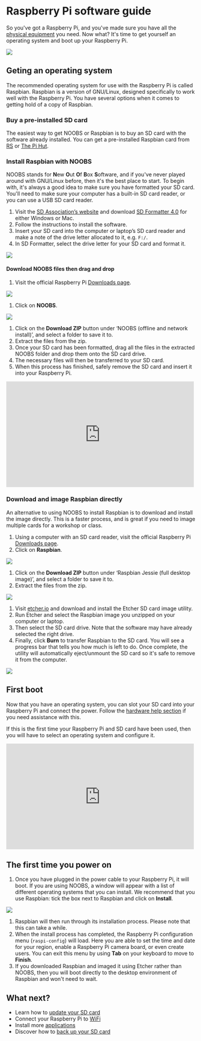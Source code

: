 # Raspberry Pi software guide

So you've got a Raspberry Pi, and you've made sure you have all the [physical equipment](https://www.raspberrypi.org/learning/hardware-guide) you need. Now what? It's time to get yourself an operating system and boot up your Raspberry Pi. 

![](images/all-the-things.png)

## Geting an operating system

The recommended operating system for use with the Raspberry Pi is called Raspbian. Raspbian is a version of GNU/Linux, designed specifically to work well with the Raspberry Pi. You have several options when it comes to getting hold of a copy of Raspbian.

### Buy a pre-installed SD card

The easiest way to get NOOBS or Raspbian is to buy an SD card with the software already installed. You can get a pre-installed Raspbian card from [RS](http://uk.rs-online.com/web/c/computing-peripherals/data-storage-memory/secure-digital-cards/?searchTerm=noobs) or [The Pi Hut](https://thepihut.com/products/raspbian-preinstalled-sd-card).

### Install Raspbian with NOOBS

NOOBS stands for **N**ew **O**ut **O**f **B**ox **S**oftware, and if you've never played around with GNU/Linux before, then it's the best place to start. To begin with, it's always a good idea to make sure you have formatted your SD card. You'll need to make sure your computer has a built-in SD card reader, or you can use a USB SD card reader.

1. Visit the [SD Association’s website](http://www.sdcard.org/) and download [SD Formatter 4.0](https://www.sdcard.org/downloads/formatter_4/index.html) for either Windows or Mac.
1. Follow the instructions to install the software.
1. Insert your SD card into the computer or laptop’s SD card reader and make a note of the drive letter allocated to it, e.g. `F:/`.
1. In SD Formatter, select the drive letter for your SD card and format it.

![](images/SD-Formatter.jpg)

#### Download NOOBS files then drag and drop

1. Visit the official Raspberry Pi [Downloads page](http://www.raspberrypi.org/downloads/).

  ![](images/siteHome.png)

1. Click on **NOOBS**.

  ![](images/noobs1.png)

1. Click on the **Download ZIP** button under ‘NOOBS (offline and network install)’, and select a folder to save it to.
1. Extract the files from the zip.
1. Once your SD card has been formatted, drag all the files in the extracted NOOBS folder and drop them onto the SD card drive.
1. The necessary files will then be transferred to your SD card.
1. When this process has finished, safely remove the SD card and insert it into your Raspberry Pi.

<iframe src="https://player.vimeo.com/video/90518800" width="500" height="281" frameborder="0" webkitallowfullscreen mozallowfullscreen allowfullscreen></iframe>
<p></p>

### Download and image Raspbian directly

An alternative to using NOOBS to install Raspbian is to download and install the image directly. This is a faster process, and is great if you need to image multiple cards for a workshop or class.

1. Using a computer with an SD card reader, visit the official Raspberry Pi [Downloads page](http://www.raspberrypi.org/downloads/).
1. Click on **Raspbian**.

  ![](images/noobs1.png)

1. Click on the **Download ZIP** button under ‘Raspbian Jessie (full desktop image)’, and select a folder to save it to.
1. Extract the files from the zip.

  ![](images/noobs2.png)

1. Visit [etcher.io](http://www.etcher.io/) and download and install the Etcher SD card image utility.
1. Run Etcher and select the Raspbian image you unzipped on your computer or laptop.
1. Then select the SD card drive. Note that the software may have already selected the right drive.
1. Finally, click **Burn** to transfer Raspbian to the SD card. You will see a progress bar that tells you how much is left to do. Once complete, the utility will automatically eject/unmount the SD card so it's safe to remove it from the computer.

  ![](images/etcher.gif)


## First boot

Now that you have an operating system, you can slot your SD card into your Raspberry Pi and connect the power. Follow the [hardware help section](https://www.raspberrypi.org/learning/help-hardware-guide) if you need assistance with this.

If this is the first time your Raspberry Pi and SD card have been used, then you will have to select an operating system and configure it.

<iframe src="https://player.vimeo.com/video/91631396" width="500" height="281" frameborder="0" webkitallowfullscreen mozallowfullscreen allowfullscreen></iframe>

## The first time you power on

1. Once you have plugged in the power cable to your Raspberry Pi, it will boot. If you are using NOOBS, a window will appear with a list of different operating systems that you can install. We recommend that you use Raspbian: tick the box next to Raspbian and click on **Install**.

  ![](images/noobs.png)

1. Raspbian will then run through its installation process. Please note that this can take a while.
1. When the install process has completed, the Raspberry Pi configuration menu (`raspi-config`) will load. Here you are able to set the time and date for your region, enable a Raspberry Pi camera board, or even create users. You can exit this menu by using **Tab** on your keyboard to move to **Finish**.
1. If you downloaded Raspbian and imaged it using Etcher rather than NOOBS, then you will boot directly to the desktop environment of Raspbian and won't need to wait.

## What next?

- Learn how to [update your SD card](update-sd-card.md)
- Connect your Raspberry Pi to [WiFi](wifi.md)
- Install more [applications](install-apps.md)
- Discover how to [back up your SD card](backup.md)

